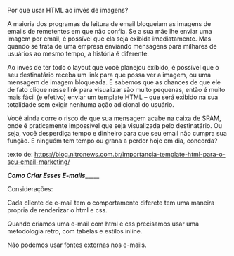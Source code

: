Por que usar HTML ao invés de imagens?

A maioria dos programas de leitura de email bloqueiam as imagens de emails de remetentes em que não confia. Se a sua mãe lhe enviar uma imagem por email, é possível que ela seja exibida imediatamente. Mas quando se trata de uma empresa enviando mensagens para milhares de usuários ao mesmo tempo, a história é diferente.

Ao invés de ter todo o layout que você planejou exibido, é possível que o seu destinatário receba um link para que possa ver a imagem, ou uma mensagem de imagem bloqueada. E sabemos que as chances de que ele de fato clique nesse link para visualizar são muito pequenas, então é muito mais fácil (e efetivo) enviar um template HTML  – que será exibido na sua totalidade sem exigir nenhuma ação adicional do usuário.

Você ainda corre o risco de que sua mensagem acabe na caixa de SPAM, onde é praticamente impossível que seja visualizada pelo destinatário. Ou seja, você desperdiça tempo e dinheiro para que seu email não cumpra sua função. E ninguém tem tempo ou grana a perder hoje em dia, concorda?

texto de: https://blog.nitronews.com.br/importancia-template-html-para-o-seu-email-marketing/


_____________________Como Criar Esses E-mails__________________________

Considerações:

Cada cliente de e-mail tem o comportamento diferete tem uma maneira propria de renderizar o html e css.

Quando criamos uma e-mail com html e css precisamos usar uma metodologia retro, com tabelas e estilos inline.

Não podemos usar fontes externas nos e-mails.






